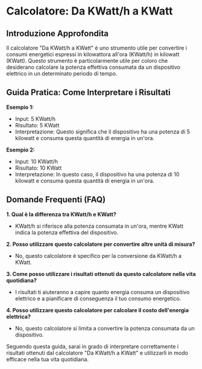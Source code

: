 # Calcolatore: Da KWatt/h a KWatt

## Introduzione Approfondita
Il calcolatore "Da KWatt/h a KWatt" è uno strumento utile per convertire i consumi energetici espressi in kilowattora all'ora (KWatt/h) in kilowatt (KWatt). Questo strumento è particolarmente utile per coloro che desiderano calcolare la potenza effettiva consumata da un dispositivo elettrico in un determinato periodo di tempo.

## Guida Pratica: Come Interpretare i Risultati

**Esempio 1:**
- Input: 5 KWatt/h
- Risultato: 5 KWatt
- Interpretazione: Questo significa che il dispositivo ha una potenza di 5 kilowatt e consuma questa quantità di energia in un'ora.

**Esempio 2:**
- Input: 10 KWatt/h
- Risultato: 10 KWatt
- Interpretazione: In questo caso, il dispositivo ha una potenza di 10 kilowatt e consuma questa quantità di energia in un'ora.

## Domande Frequenti (FAQ)

**1. Qual è la differenza tra KWatt/h e KWatt?**
- KWatt/h si riferisce alla potenza consumata in un'ora, mentre KWatt indica la potenza effettiva del dispositivo.

**2. Posso utilizzare questo calcolatore per convertire altre unità di misura?**
- No, questo calcolatore è specifico per la conversione da KWatt/h a KWatt.

**3. Come posso utilizzare i risultati ottenuti da questo calcolatore nella vita quotidiana?**
- I risultati ti aiuteranno a capire quanto energia consuma un dispositivo elettrico e a pianificare di conseguenza il tuo consumo energetico.

**4. Posso utilizzare questo calcolatore per calcolare il costo dell'energia elettrica?**
- No, questo calcolatore si limita a convertire la potenza consumata da un dispositivo.

Seguendo questa guida, sarai in grado di interpretare correttamente i risultati ottenuti dal calcolatore "Da KWatt/h a KWatt" e utilizzarli in modo efficace nella tua vita quotidiana.